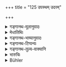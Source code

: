 +++
title = "125 उपस्थम् उदरम्"

+++

<details><summary>गङ्गानथ-मूलानुवादः</summary>

(1) The genital organ, (2) the stomach, (3) the tongue, (4) the hands, (5) the feet, (6) the eye, (7) the nose, (8) the ears, (9) the property and (10) the body.—(125)
</details>

<details><summary>मेधातिथिः</summary>

**उपस्थं** प्रजनधर्मः स्त्रीपुंसयोः । उद्देशमात्रम् इदं विनियोगस् तूत्तरत्र भविष्यति । यत्र च दण्डविशेषो नाम्नातस् तत्र यो येनैवाङ्गेनापराद्धः स तत्रैव पीडयितव्यः । तत्रागम्यागमन **उपस्थ**निग्रहः । चौर्य **उदरत** आहारनिवृत्त्यादिना । वाग्दण्डपारुष्ये **जिह्वाहस्तयोः** । पादबलेन व्यतिक्रामन् **पादयोः** । विवृत्य विश्रब्धं राजदारान् विक्ष्यमाणश् **चक्षुषोः** । अनुलेपनगन्धम् आजिघ्रन् **नासिकायाम्** । रहसि राजानम् मन्त्रयमाणं कुड्यपटान्तरित उपशृण्वन् **कर्णयोः** । **धने** प्रसिद्धो दण्डः । **देहे** मारणं महापातकिनः ॥ ८.१२५ ॥
</details>

<details><summary>गङ्गानथ-भाष्यानुवादः</summary>

‘*The genital organ*’—male and female. Here the places are only named; the exact form in which the punishment is to be inflicted on each ‘place’ shall be described later on. If, with reference to any ‘place,’ no particular form of punishment has been prescribed, the law is that the culprit shall suffer by that limb whereby he may have committed the wrong. Hence in cases of incest, punishment is inflicted on the genital organ;—in theft it is inflicted upon the stomach, in the form of starvation, etc.;—in the case of defamation, on the tongue, and in that of assault, on the hands;—when he trespasses with his feet, it is to be inflicted on the feet;—if he openly and fearlessly stares at the king’s wife, his punishment is inflicted on the eyes,—by smelling the (forbidden) odour of sandal-paint, he is punished on the nose;—if he should be found listening behind the wall or the curtain, while the king is holding secret council, the punishment should fall on his ears;—punishment regarding ‘*property*’ is well known;—the killing of the ‘*body*’ is done only in the case of the gravest offenders.—(125)
</details>

<details><summary>गङ्गानथ-टिप्पन्यः</summary>

This verse is quoted in *Parāśaramādhava* (Vyavahāra, p. 156);—in
*Parāśaramādhava* (Ācāra, p. 399);—in *Vivādaratnākara* (p. 630), which
adds that this should not be taken to be an exhaustive list;—and in
*Vīramitrodaya* (Rājanīti. p. 293), which adds that the punishment
should be inflicted upon that part of the body by which the crime might
have been committed.

It has been quoted in *Mitākṣarā* (2.26), which makes the remark that
has been reproduced in *Vīramitrodaya*; —*Bālambhaṭṭī* adds the
following notes:—‘*Dhana*’ is mentioned among the ‘sthānas’ with a view
to indicate that when the crime committed pertains to wealth, the
punishment also should pertain to that only; or it may be that the
punishment here meant is different from ‘fine’ (which is what has gone
before), and may be taken to stand for that physical pain which is
caused by the confiscation of some property; in the crime of adultery
the punishment should fall on the sexual organ,—in that of eating
improper food, on the stomach, such as starvation and so forth,—in
defamation, on the tongue, such as cutting it off,—in theft, on the
hands,—in misbehaviour with the feet, such as walking ahead of a
superior person, on the feet,—in trying to look at the king’s harem, on
the eyes,—in stealthily smelling his scents, on the nose,—in
eaves-dropping on the king’s councils, on the ears,—in the case of
heinous crimes, on the body, *i.e*., death.
</details>

<details><summary>गङ्गानथ-तुल्य-वाक्यानि</summary>

**(verses 8.124-125)  
**

See Comparative notes for [Verse
8.124].
</details>

<details><summary>भारुचिः</summary>

कामापराध उपस्थमात्रे दण्डं पातयेत् । न तद्व्यतिरिक्ते ऽन्यस्मिन् अङ्गे ताडनादि कुर्यात् । अन्नदोषे चोदरदण्ड आहारप्रतिषेधः । आक्रोशापराधे च जिह्वाश्रयम् । ताडने च हस्ताश्रयम् । पादापराधे च पादगतम् । चक्षुरपराधे च तदाश्रयः । एवं नासिकायां कर्णे च, धनापहारे च धनाश्रयम्, शरीरगते च पाटनं स्वशरीरगतं वैनयिकं कुर्यात् । तस्य त्व् अन्यद् वक्ष्यति- "येन येन यथाङ्गेन" इति । धनहरणं चात्र निक्षेपादिविषयं द्रष्टव्यम् । यतो न पौनरुक्त्यम्, चोरदण्डेन । दण्ड्येष्व् अपि च न दण्डमूलहरं पातयेत्, किं तर्हि — ॥ ८.१२६ ॥
</details>

<details><summary>Bühler</summary>

125	(These are) the organ, the belly, the tongue, the two hands, and fifthly the two feet, the eye, the nose, the two ears, likewise the (whole) body.
</details>
